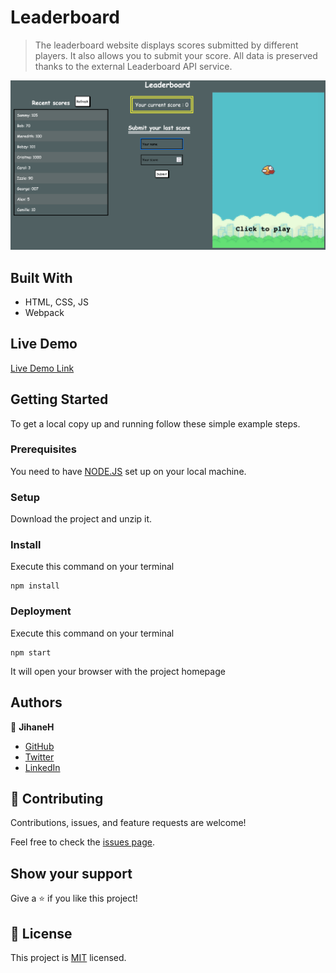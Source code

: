 # Leaderboard

> The leaderboard website displays scores submitted by different players. It also allows you to submit your score. All data is preserved thanks to the external Leaderboard API service.

![screenshot](./app_screenshot2.png)

## Built With

- HTML, CSS, JS
- Webpack

## Live Demo

[Live Demo Link](https://jihaneh.github.io/Leaderboard/)

## Getting Started

To get a local copy up and running follow these simple example steps.

### Prerequisites

You need to have [NODE.JS](https://nodejs.org/en/) set up on your local machine.

### Setup

Download the project and unzip it.

### Install

Execute this command on your terminal

```
npm install
```

### Deployment

Execute this command on your terminal

```
npm start
```

It will open your browser with the project homepage

## Authors

👤 **JihaneH**

- [GitHub ](https://github.com/jihaneH)
- [Twitter](https://twitter.com/jijihaddad)
- [LinkedIn](https://linkedin.com/in/jihane-haddad/)

## 🤝 Contributing

Contributions, issues, and feature requests are welcome!

Feel free to check the [issues page](../../issues/).

## Show your support

Give a ⭐️ if you like this project!

## 📝 License

This project is [MIT](./MIT.md) licensed.
